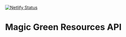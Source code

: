 [![Netlify Status](https://api.netlify.com/api/v1/badges/d1f0377e-9471-45f8-8f3a-7d61998c4be3/deploy-status)](https://app.netlify.com/sites/mg-pages-api/deploys)

# Magic Green Resources API
